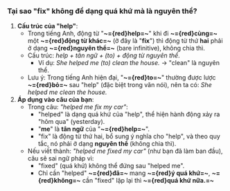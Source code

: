 ### Tại sao "fix" không để dạng quá khứ mà là nguyên thể?

1. **Cấu trúc của "help"**:
    - Trong tiếng Anh, động từ "**~={red}help=~**" khi đi **~={red}cùng=~** một **~={red}động từ khác=~** (ở đây là "**fix**") thì động từ thứ **hai** phải ở dạng **~={red}nguyên thể=~** (bare infinitive), không chia thì.
    - Cấu trúc: _help + tân ngữ + (to) + động từ nguyên thể_.
        - Ví dụ: _She helped me (to) clean the house._ → "clean" là nguyên thể.
    - Lưu ý: Trong tiếng Anh hiện đại, "**~={red}to=~**" thường được lược **~={red}bỏ=~** sau "help" (đặc biệt trong văn nói), nên ta có: _She helped me clean the house._
2. **Áp dụng vào câu của bạn**:
    - Trong câu: _"helped me fix my car"_:
        - "helped" là dạng quá khứ của "help", thể hiện hành động xảy ra "hôm qua" (yesterday).
        - "**me**" là **tân ngữ** của "**~={red}help=~**".
        - "fix" là động từ thứ hai, bổ sung ý nghĩa cho "help", và theo quy tắc, nó phải ở dạng **nguyên thể** (không chia thì).
    - Nếu viết thành: _"helped me fixed my car"_ (như bạn đã làm ban đầu), câu sẽ sai ngữ pháp vì:
        - "fixed" (quá khứ) không thể đứng sau "helped me".
        - Chỉ cần "helped" **~={red}đã=~** mang **~={red}ý quá khứ=~**, **~={red}không=~** cần "fixed" lặp lại thì **~={red}quá khứ nữa.=~**
